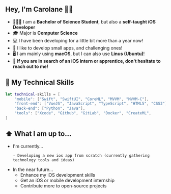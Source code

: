 ## Hey, I'm Carolane 👋🏻

* 👩🏼‍💻 I am a **Bachelor of Science Student**, but also a **self-taught iOS Developer**
* 🎓 Major is **Computer Science**
* 💻 I have been developing for a little bit more than a year now!
* 📱 I like to develop small apps, and challenging ones!
* 🖥️ I am mainly using **macOS**, but I can also use **Linus (Ubuntu)**!
* 🔔 **If you are in search of an iOS intern or apprentice, don't hesitate to reach out to me!**

## 🧰 My Technical Skills
```swift
let technical-skills = [
    "mobile": ["Swift", "SwiftUI", "CoreML", "MVVM", "MVVM-C"],
    "front-end": ["VueJS", "JavaScript", "TypeScript", "HTML5", "CSS3"],
    "back-end": ["Python", "Java"],
    "tools": ["Xcode", "Github", "GitLab", "Docker", "CreateML",
]
```

## ⬆️ What I am up to...
* I'm currently...
  ```
  - Developing a new ios app from scratch (currently gathering technology tools and ideas)
  ```
* In the near future...
  - Enhance my iOS development skills
  - Get an iOS or mobile development internship
  - Contribute more to open-source projects

